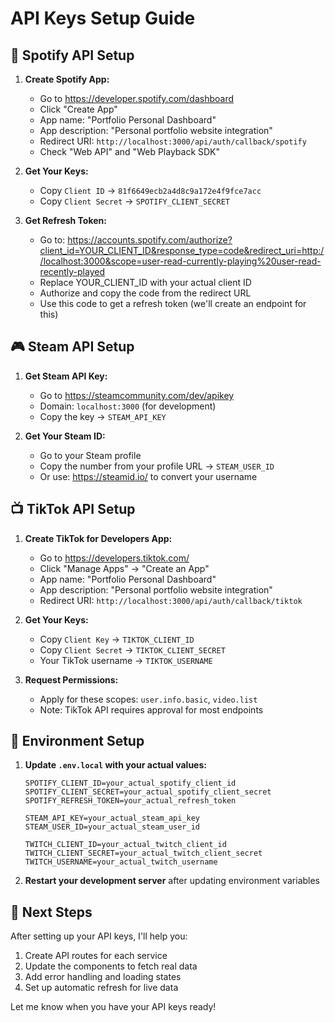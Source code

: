 # API Keys Setup Guide

## 🎵 Spotify API Setup

1. **Create Spotify App:**
   - Go to https://developer.spotify.com/dashboard
   - Click "Create App"
   - App name: "Portfolio Personal Dashboard"
   - App description: "Personal portfolio website integration"
   - Redirect URI: `http://localhost:3000/api/auth/callback/spotify`
   - Check "Web API" and "Web Playback SDK"

2. **Get Your Keys:**
   - Copy `Client ID` → `81f6649ecb2a4d8c9a172e4f9fce7acc`
   - Copy `Client Secret` → `SPOTIFY_CLIENT_SECRET`

3. **Get Refresh Token:**
   - Go to: https://accounts.spotify.com/authorize?client_id=YOUR_CLIENT_ID&response_type=code&redirect_uri=http://localhost:3000&scope=user-read-currently-playing%20user-read-recently-played
   - Replace YOUR_CLIENT_ID with your actual client ID
   - Authorize and copy the code from the redirect URL
   - Use this code to get a refresh token (we'll create an endpoint for this)

## 🎮 Steam API Setup

1. **Get Steam API Key:**
   - Go to https://steamcommunity.com/dev/apikey
   - Domain: `localhost:3000` (for development)
   - Copy the key → `STEAM_API_KEY`

2. **Get Your Steam ID:**
   - Go to your Steam profile
   - Copy the number from your profile URL → `STEAM_USER_ID`
   - Or use: https://steamid.io/ to convert your username

## 📺 TikTok API Setup

1. **Create TikTok for Developers App:**
   - Go to https://developers.tiktok.com/
   - Click "Manage Apps" → "Create an App"
   - App name: "Portfolio Personal Dashboard"
   - App description: "Personal portfolio website integration"
   - Redirect URI: `http://localhost:3000/api/auth/callback/tiktok`

2. **Get Your Keys:**
   - Copy `Client Key` → `TIKTOK_CLIENT_ID`
   - Copy `Client Secret` → `TIKTOK_CLIENT_SECRET`
   - Your TikTok username → `TIKTOK_USERNAME`

3. **Request Permissions:**
   - Apply for these scopes: `user.info.basic`, `video.list`
   - Note: TikTok API requires approval for most endpoints

## 🔧 Environment Setup

1. **Update `.env.local` with your actual values:**
   ```
   SPOTIFY_CLIENT_ID=your_actual_spotify_client_id
   SPOTIFY_CLIENT_SECRET=your_actual_spotify_client_secret
   SPOTIFY_REFRESH_TOKEN=your_actual_refresh_token
   
   STEAM_API_KEY=your_actual_steam_api_key
   STEAM_USER_ID=your_actual_steam_user_id
   
   TWITCH_CLIENT_ID=your_actual_twitch_client_id
   TWITCH_CLIENT_SECRET=your_actual_twitch_client_secret
   TWITCH_USERNAME=your_actual_twitch_username
   ```

2. **Restart your development server** after updating environment variables

## 🚀 Next Steps

After setting up your API keys, I'll help you:
1. Create API routes for each service
2. Update the components to fetch real data
3. Add error handling and loading states
4. Set up automatic refresh for live data

Let me know when you have your API keys ready!